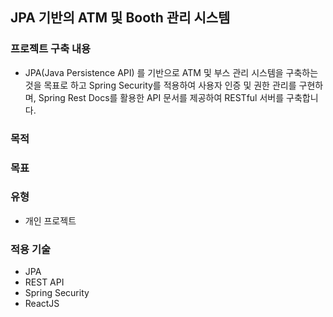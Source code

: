## JPA 기반의 ATM 및 Booth 관리 시스템

### 프로젝트 구축 내용
- JPA(Java Persistence API) 를 기반으로 ATM 및 부스 관리 시스템을 구축하는 것을 목표로 하고 Spring Security를 적용하여 사용자 인증 및 권한 관리를 구현하며, Spring Rest Docs를 활용한 API 문서를 제공하여 RESTful 서버를 구축합니다.

### 목적

### 목표

### 유형
- 개인 프로젝트

### 적용 기술
- JPA
- REST API
- Spring Security
- ReactJS
